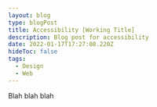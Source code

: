```yaml
---
layout: blog
type: blogPost
title: Accessibility [Working Title]
description: Blog post for accessibility
date: 2022-01-17T17:27:08.220Z
hideToc: false
tags:
  - Design
  - Web
---
```

Blah blah blah
